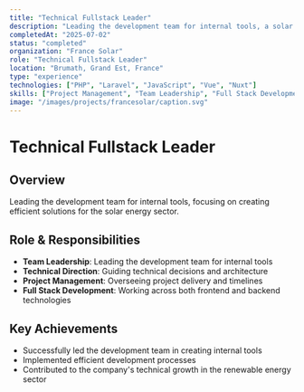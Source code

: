 ```yaml
---
title: "Technical Fullstack Leader"
description: "Leading the development team for internal tools, a solar energy company"
completedAt: "2025-07-02"
status: "completed"
organization: "France Solar"
role: "Technical Fullstack Leader"
location: "Brumath, Grand Est, France"
type: "experience"
technologies: ["PHP", "Laravel", "JavaScript", "Vue", "Nuxt"]
skills: ["Project Management", "Team Leadership", "Full Stack Development"]
image: "/images/projects/francesolar/caption.svg"
---
```


# Technical Fullstack Leader

## Overview

Leading the development team for internal tools, focusing on creating efficient solutions for the solar energy sector.

## Role & Responsibilities

- **Team Leadership**: Leading the development team for internal tools
- **Technical Direction**: Guiding technical decisions and architecture
- **Project Management**: Overseeing project delivery and timelines
- **Full Stack Development**: Working across both frontend and backend technologies

## Key Achievements

- Successfully led the development team in creating internal tools
- Implemented efficient development processes
- Contributed to the company's technical growth in the renewable energy sector